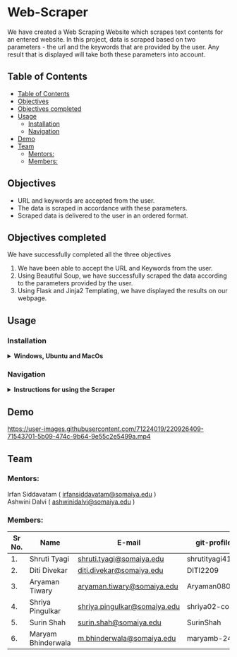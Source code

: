 # Web-Scraper

We have created a Web Scraping Website which scrapes text contents for an entered website. In this project, data is scraped based on two parameters - the url and the keywords that are provided by the user.  Any result that is displayed will take both these parameters into account.

## Table of Contents
- [Table of Contents](#table-of-contents)
- [Objectives](#objectives)
- [Objectives completed](#objectives-completed)
- [Usage](#usage)
  - [Installation](#installation)
  - [Navigation](#navigation)
- [Demo](#demo)
- [Team](#team)
  - [Mentors:](#mentors)
  - [Members:](#members)

## Objectives
* URL and keywords are accepted from the user.
* The data is scraped in accordance with these parameters.
* Scraped data is delivered to the user in an ordered format.

## Objectives completed 
We have successfully completed all the three objectives
  1. We have been able to accept the URL and Keywords from the user.
  2. Using Beautiful Soup, we have successfully scraped the data according to the parameters provided by the user.
  3. Using Flask and Jinja2 Templating, we have displayed the results on our webpage.

## Usage

### Installation 

<details>
    <summary><b>Windows, Ubuntu and MacOs</b></summary>

   1. Make sure you have the Python Interpreter with the following modules installed :
      -requests
      -re
      -bs4
      -flask
  2. Clone the repository or Download the Code
  3. Open your terminal and run the python file (app.py)
  4. A link will appear after running this file.
  5. Click on this link and use the web scraper.
</details>

### Navigation

<details>
    <summary><b>Instructions for using the Scraper</b></summary>

   1. After you open the website on your preffered browser, Input the required url along with the necessary keywords.
   2. Press the Enter button on your keyboard.
   3. You will then be redirected to the results page where the scraped data result will be displayed.
</details>

## Demo

https://user-images.githubusercontent.com/71224019/220926409-71543701-5b09-474c-9b64-9e55c2e5499a.mp4


## Team

### Mentors:
Irfan Siddavatam ( irfansiddavatam@somaiya.edu )<br>
Ashwini Dalvi ( ashwinidalvi@somaiya.edu )

### Members:
| Sr No. | Name               | E-mail                       | git-profile     |
| -------| -------------------| -----------------------------| ----------------|
| 1.     | Shruti Tyagi       | shruti.tyagi@somaiya.edu     | shrutityagi4102 |
| 2.     | Diti Divekar       | diti.divekar@somaiya.edu     | DITI2209        |
| 3.     | Aryaman Tiwary     | aryaman.tiwary@somaiya.edu   | Aryaman0809     |
| 4.     | Shriya Pingulkar   | shriya.pingulkar@somaiya.edu | shriya02-coder  |
| 5.     | Surin Shah         | surin.shah@somaiya.edu       | SurinShah       |
| 6.     | Maryam Bhinderwala | m.bhinderwala@somaiya.edu    | maryamb-24      |

